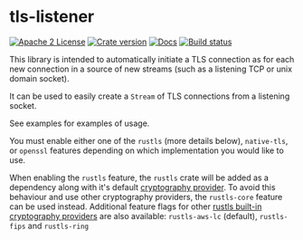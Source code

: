 # tls-listener

[![Apache 2 License](https://img.shields.io/badge/License-Apache--2.0-brightgreen)](https://www.apache.org/licenses/LICENSE-2.0)
[![Crate version](https://img.shields.io/crates/v/tls-listener)](https://crates.io/crates/tls-listener)
[![Docs](https://docs.rs/tls-listener/badge.svg)](https://docs.rs/tls-listener)
[![Build status](https://github.com/tmccombs/tls-listener/workflows/CI/badge.svg)](https://github.com/tmccombs/tls-listener/actions?query=workflow%3ACI)

This library is intended to automatically initiate a TLS connection
as for each new connection in a source of new streams (such as a listening
TCP or unix domain socket).

It can be used to easily create a `Stream` of TLS connections from a listening socket.

See examples for examples of usage.

You must enable either one of the `rustls` (more details below), `native-tls`, or `openssl`
features depending on which implementation you would like to use.

When enabling the `rustls` feature, the `rustls` crate will be added as a dependency along
with it's default [cryptography provider](https://docs.rs/rustls/latest/rustls/#cryptography-providers).
To avoid this behaviour and use other cryptography providers, the `rustls-core` feature can be used instead.
Additional feature flags for other [rustls built-in cryptography providers](https://docs.rs/rustls/latest/rustls/#built-in-providers) are also available:
`rustls-aws-lc` (default), `rustls-fips` and `rustls-ring`